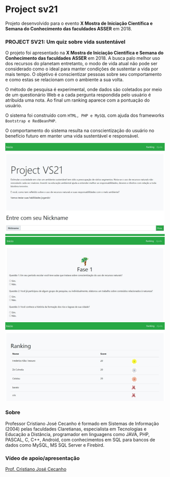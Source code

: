 <h1> Project sv21 </h1>
Projeto desenvolvido para o evento <strong>X Mostra de Iniciação Científica e Semana do Conhecimento das faculdades ASSER</strong> em 2018.

<h3> PROJECT SV21: Um quiz sobre vida sustentável </h3>
<p>O projeto foi apresentado na <strong>X Mostra de Iniciação Científica e Semana do Conhecimento das faculdades ASSER</strong> em 2018. A busca palo melhor uso dos recursos do planetam entretanto, o modo de vida atual não pode ser considerado como o ideal para manter condições de sustentar a vida por mais tempo. O objetivo é conscientizar pessoas sobre seu comportamento e como estas se relacionam com o ambiente a sua volta.</p>
</p>
O método de pesquisa é experimental, onde dados são coletados por meio de um questionário Web e a cada pergunta respondida pelo usuário é atribuída uma nota. Ao final um ranking aparece com a pontuação do usuário.
</p><p>
O sistema foi construído com <code>HTML, PHP e MySQL</code> com ajuda dos frameworks <code>Bootstrap e RedBeanPHP</code>.
</p><p>
O comportamento do sistema resulta na conscientização do usuário no benefício futuro em manter uma vida sustentável e responsável.
</p>
<img src="foto1.JPG">
<img src="foto2.JPG">
<img src="foto3.JPG">
<h3>Sobre</h3>
Professor Cristiano José Cecanho é formado em Sistemas de Informação (2004) pelas faculdades Claretianas, especialista em Tecnologias e Educação a Distância, programador em linguagens como JAVA, PHP, PASCAL, C, C++, Android, com conhecimentos em SQL para bancos de dados como MySQL, MS SQL Server e Firebird.
<h3>Vídeo de apoio/apresentação</h3>
<a href="https://www.youtube.com/user/crispdg">Prof. Cristiano José Cecanho</a>
